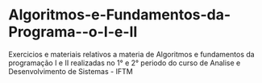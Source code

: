 # Algoritmos-e-Fundamentos-da-Programa--o-I-e-II
 Exercicios e materiais relativos a materia de Algoritmos e fundamentos da programação I e II realizadas no 1°  e 2° periodo do curso de Analise e Desenvolvimento de Sistemas - IFTM
